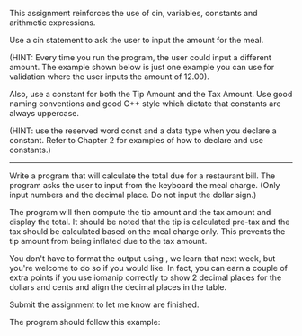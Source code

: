 This assignment reinforces the use of cin, variables, constants and arithmetic expressions.

Use a cin statement to ask the user to input the amount for the meal.

(HINT: Every time you run the program, the user could input a different amount. The example shown below is just one example you can use for validation where the user inputs the amount of 12.00).

Also, use a constant for both the Tip Amount and the Tax Amount. Use good naming conventions and good C++ style which dictate that constants are always uppercase.

(HINT: use the reserved word const and a data type when you declare a constant. Refer to Chapter 2 for examples of how to declare and use constants.)

----------------------------------------------------------------------------------------------------------------------------------------

Write a program that will calculate the total due for a restaurant bill. The program asks the user to input from the keyboard the meal charge. (Only input numbers and the decimal place. Do not input the dollar sign.)

The program will then compute the tip amount and the tax amount and display the total. It should be noted that the tip is calculated pre-tax and the tax should be calculated based on the meal charge only. This prevents the tip amount from being inflated due to the tax amount.

You don't have to format the output using <iomanip>, we learn that next week, but you're welcome to do so if you would like. In fact, you can earn a couple of extra points if you use iomanip correctly to show 2 decimal places for the dollars and cents and align the decimal places in the table.


Submit the assignment to let me know are finished.




The program should follow this example: